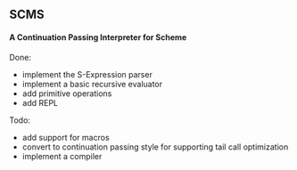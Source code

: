 ## SCMS


#### A Continuation Passing Interpreter for Scheme

Done:
* implement the S-Expression parser
* implement a basic recursive evaluator
* add primitive operations
* add REPL

Todo:
* add support for macros
* convert to continuation passing style for supporting tail call optimization
* implement a compiler 

